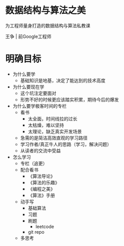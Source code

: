 [time]:<20180925>

# 数据结构与算法之美

为工程师量身打造的数据结构与算法私教课

王争 | 前Google工程师

# 明确目标

- 为什么要学
  - 基础知识是地基，决定了能达到的技术高度
- 为什么要现在学
  - 这个坑注定要面对
  - 形势不好的时候更应该踏实积累，期待今后的爆发
- 为什么要学极客时间的专栏
  - 看书
    - 太全面，时间线拉的过长
    - 太枯燥，难以坚持
    - 太理论，缺乏真实开发场景
  - 急需的是简洁高效直观的学习路径
  - 学习作者/真正牛人的思路（学习，解决问题）
  - 从读者的交流中受益
- 怎么学习
  - 专栏（追更）
  - 配合看书
    - 《算法导论》
    - 《算法的乐趣》
    - 《编程之美》
    - 《算法》手册
  - 动手写
    - 基础算法
    - 习题
    - 刷题
      - leetcode
    - git repo
  - 多思考

